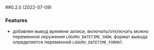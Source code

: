 ##0.2.0 (2022-07-09)
### Features
* добавлен вывод времени записи, включать/отключать можно переменной окружения `LOGURU_DATETIME_SHOW`, формат вывода определяется переменной `LOGURU_DATETIME_FORMAT`.
